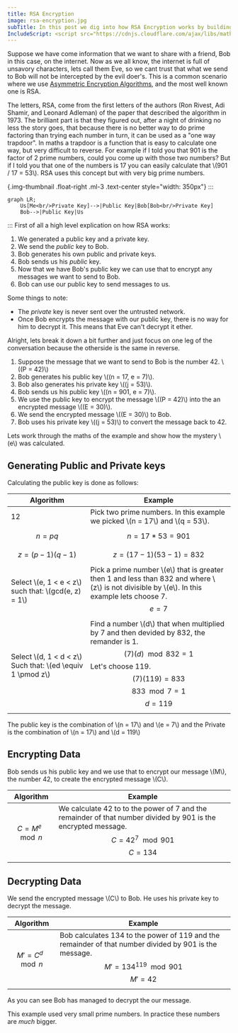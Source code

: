 ```yaml
---
title: RSA Encryption
image: rsa-encryption.jpg
subTitle: In this post we dig into how RSA Encryption works by building it up from first principals.
IncludeScript: <script src="https://cdnjs.cloudflare.com/ajax/libs/mathjax/2.7.5/MathJax.js?config=TeX-MML-AM_CHTML" async></script><script src="https://unpkg.com/mermaid@7.1.0/dist/mermaid.min.js" async></script>
---
```

Suppose we have come information that we want to share with a friend, Bob in this case, on the internet. Now as we all know, the internet is full of unsavory characters, lets call them Eve, so we cant trust that what we send to Bob will not be intercepted by the evil doer's. This is a common scenario where we use [Asymmetric Encryption Algorithms](terms#asymetric), and the most well known one is RSA.

The letters, RSA, come from the first letters of the authors (Ron Rivest, Adi Shamir, and Leonard Adleman) of the paper that described the algorithm in 1973. The brilliant part is that they figured out, after a night of drinking no less the story goes, that because there is no better way to do prime factoring than trying each number in turn, it can be used as a "one way trapdoor". In maths a trapdoor is a function that is easy to calculate one way, but very difficult to reverse. For example if I told you that 901 is the factor of 2 prime numbers, could you come up with those two numbers? But if I told you that one of the numbers is 17 you can easily calculate that \\(901 / 17 = 53\\). RSA uses this concept but with very big prime numbers.

{.img-thumbnail .float-right .ml-3 .text-center style="width: 350px"}
:::
```mermaid
graph LR;
    Us[Me<br/>Private Key]-->|Public Key|Bob[Bob<br/>Private Key]
    Bob-->|Public Key|Us
```
:::
First of all a high level explication on how RSA works:
1. We generated a public key and a private key.
2. We send the _public_ key to Bob.
2. Bob generates his own public and private keys.
2. Bob sends us his _public_ key.
2. Now that we have Bob's public key we can use that to encrypt any messages we want to send to Bob.
2. Bob can use our public key to send messages to us.

Some things to note:
* The _private_ key is never sent over the untrusted network.
* Once Bob encrypts the message with our public key, there is no way for him to decrypt it. This means that Eve can't decrypt it ether.

Alright, lets break it down a bit further and just focus on one leg of the conversation because the otherside is the same in reverse.
1. Suppose the message that we want to send to Bob is the number 42. \\((P = 42)\\)
2. Bob generates his public key \\((n = 17, e = 7)\\).
2. Bob also generates his private key \\((j = 53)\\).
2. Bob sends us his public key \\((n = 901, e = 7)\\).
2. We use the public key to encrypt the message \\((P = 42)\\) into the an encrypted message \\((E = 30)\\).
2. We send the encrypted message \\((E = 30)\\) to Bob.
2. Bob uses his private key \\((j = 53)\\) to convert the message back to 42.

Lets work through the maths of the example and show how the mystery \\(e\\) was calculated.

## Generating Public and Private keys
Calculating the public key is done as follows:

| Algorithm                                                | Example                                                                                                                                                                            |
|----------------------------------------------------------|------------------------------------------------------------------------------------------------------------------------------------------------------------------------------------|
| 12                                                       | Pick two prime numbers. In this example we picked \\(n = 17\\) and \\(q = 53\\).                                                                                                           |
| $$ n = pq $$                                             | $$ n = 17 * 53 = 901 $$                                                                                                                                                              |
| $$ z = (p - 1)(q - 1) $$                                 | $$ z = (17 - 1)(53 - 1) = 832 $$                                                                                                                                                     |
| Select \\(e, 1 < e < z\\) such that: \\(gcd(e, z) = 1\\)       | Pick a prime number \\(e\\) that is greater then 1 and less than 832 and where \\(z\\) is not divisible by \\(e\\). In this example lets choose 7. $$ e=7 $$                                     |
| Select \\(d, 1 < d < z\\) Such that: \\(ed \equiv 1 \pmod z\\) | Find a number \\(d\\) that when multiplied by 7 and then devided by 832, the remander is 1. $$ (7)(d)\mod 832 = 1 $$ Let's choose 119. $$ (7)(119) = 833 $$ $$ 833 \mod 7 = 1 $$ $$ d = 119 $$ |

The public key is the combination of \\(n = 17\\) and \\(e = 7\\) and the Private is the combination of \\(n = 17\\) and \\(d = 119\\)

## Encrypting Data
Bob sends us his public key and we use that to encrypt our message \\(M\\), the number 42, to create the encrypted message \\(C\\).

| Algorithm          | Example  |
|--------------------|----------|
| $$C = M^e \mod n$$ | We calculate 42 to to the power of 7 and the remainder of that number divided by 901 is the encrypted message. $$C = 42^7 \mod 901$$ $$C = 134$$ |

## Decrypting Data
We send the encrypted message \\(C\\) to Bob. He uses his private key to decrypt the message.

| Algorithm           | Example  |
|---------------------|----------|
| $$M' = C^d \mod n$$ | Bob calculates 134 to the power of 119 and the remainder of that number divided by 901 is the message. $$M' = 134^{119} \mod 901$$ $$M' = 42$$ |

As you can see Bob has managed to decrypt the our message.

This example used very small prime numbers. In practice these numbers are _much_ bigger.